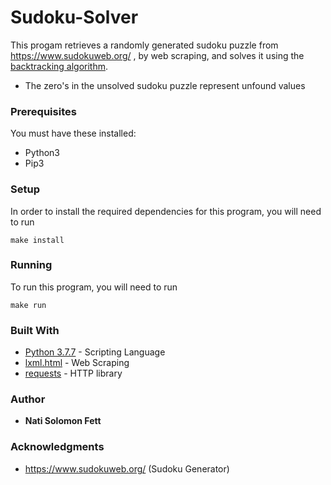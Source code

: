 # Sudoku-Solver

This progam retrieves a randomly generated sudoku puzzle from https://www.sudokuweb.org/ , by web scraping, and solves it using the  [backtracking algorithm](https://en.wikipedia.org/wiki/Backtracking).

* The zero's in the unsolved sudoku puzzle represent unfound values

### Prerequisites
You must have these installed:
* Python3
* Pip3

### Setup

In order to install the required dependencies for this program, you will need to run

```
make install
```

### Running

To run this program, you will need to run

```
make run
```

### Built With

* [Python 3.7.7](https://www.python.org/) - Scripting Language
* [lxml.html](https://lxml.de/) - Web Scraping
* [requests](https://requests.readthedocs.io/en/master/) - HTTP library

### Author

* **Nati Solomon Fett**

### Acknowledgments

* https://www.sudokuweb.org/ (Sudoku Generator)

